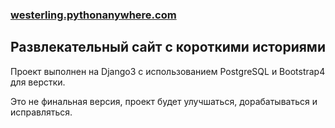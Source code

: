 ### [westerling.pythonanywhere.com](https://westerling.pythonanywhere.com)

## Развлекательный сайт с короткими историями

Проект выполнен на Django3 с использованием PostgreSQL и Bootstrap4 для верстки.

Это не финальная версия, проект будет улучшаться, дорабатываться и исправляться.

